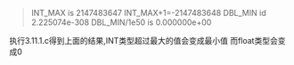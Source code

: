 >INT_MAX is 2147483647
>INT_MAX+1=-2147483648
>DBL_MIN id 2.225074e-308
>DBL_MIN/1e50 is 0.000000e+00

执行3.11.1.c得到上面的结果,INT类型超过最大的值会变成最小值
而float类型会变成0
